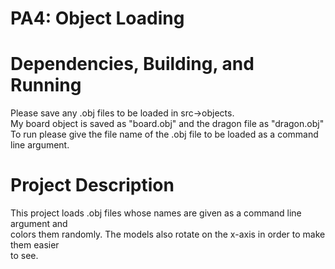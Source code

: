 # PA4: Object Loading

# Dependencies, Building, and Running

Please save any .obj files to be loaded in src->objects.   
My board object is saved as "board.obj" and the dragon file as "dragon.obj"
To run please give the file name of the .obj file to be loaded as a command line argument.  

# Project Description
This project loads .obj files whose names are given as a command line argument and   
colors them randomly. The models also rotate on the x-axis in order to make them easier  
to see.
